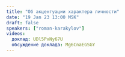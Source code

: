 ```yaml
---
title: "Об акцентуации характера личности"
date: "19 Jan 23 13:00 MSK"
draft: false
speakers: ["roman-karakylov"]
videos:
  доклад: UDl5PxNy67U
  обсуждение доклада: Mg6CnaEGSGY
---
```

